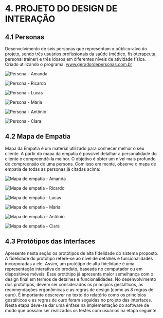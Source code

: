 # 4. PROJETO DO DESIGN DE INTERAÇÃO

## 4.1 Personas

Desenvolvimento de seis personas que representam o público-alvo do projeto, sendo três usuários profissionais da saúde (médico, fisioterapeuta, personal trainer) e três idosos em diferentes níveis de atividade física.
Criado utilizando o programa: www.geradordepersonas.com.br

![Persona - Amanda](../.github/img/personas/amanda.png)

![Persona - Ricardo](../.github/img/personas/ricardo.png)

![Persona - Lucas](../.github/img/personas/lucas.png)

![Persona - Maria](../.github/img/personas/maria.png)

![Persona - Antônio](../.github/img/personas/antonio.png)

![Persona - Clara](../.github/img/personas/clara.png)



## 4.2 Mapa de Empatia

Mapa da Empatia é um material utilizado para conhecer melhor o seu cliente. A partir do mapa da empatia é possível detalhar a personalidade do cliente e compreendê-la melhor. O objetivo é obter um nível mais profundo de compreensão de uma persona. Com isso em mente, observe o mapa de empatia de todas as personas já citadas acima:

![Mapa de empatia - Amanda](../.github/img/mapa-de-empatia/amanda.png)

![Mapa de empatia - Ricardo](../.github/img/mapa-de-empatia/ricardo.png)

![Mapa de empatia - Lucas](../.github/img/mapa-de-empatia/lucas.png)

![Mapa de empatia - Maria](../.github/img/mapa-de-empatia/maria.png)

![Mapa de empatia - Antônio](../.github/img/mapa-de-empatia/antonio.png)

![Mapa de empatia - Clara](../.github/img/mapa-de-empatia/clara.png)


## 4.3 Protótipos das Interfaces
Apresente nesta seção os protótipos de alta fidelidade do sistema proposto. A fidelidade do protótipo refere-se ao nível de detalhes e funcionalidades incorporadas a ele. Assim, um protótipo de alta fidelidade é uma representação interativa do produto, baseada no computador ou em dispositivos móveis. Esse protótipo já apresenta maior semelhança com o design final em termos de detalhes e funcionalidades. No desenvolvimento dos protótipos, devem ser considerados os princípios gestálticos, as recomendações ergonômicas e as regras de design (como as 8 regras de ouro). É importante descrever no texto do relatório como os princípios gestálticos e as regras de ouro foram seguidas no projeto das interfaces. Nesta etapa deve-se dar uma ênfase na implementação do software de modo que possam ser realizados os testes com usuários na etapa seguinte.

